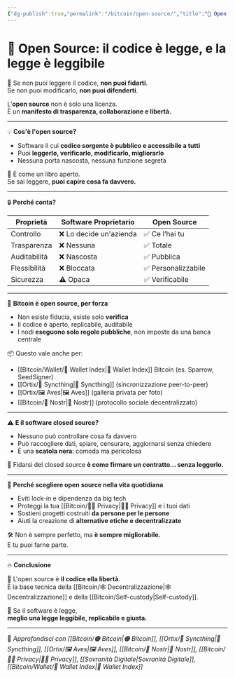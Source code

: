 ```yaml
---
{"dg-publish":true,"permalink":"/bitcoin/open-source/","title":"🧬 Open Source: il codice è legge, e la legge è leggibile","tags":["OpenSource","Libertà","Sovranità","Tecnologia","Bitcoin","Sicurezza","Trasparenza"]}
---
```



# 🧬 Open Source: il codice è legge, e la legge è leggibile

🧠 Se non puoi leggere il codice, **non puoi fidarti**.  
Se non puoi modificarlo, **non puoi difenderti**.

L’**open source** non è solo una licenza.  
È un **manifesto di trasparenza, collaborazione e libertà.**

---

💡 **Cos'è l'open source?**

- Software il cui **codice sorgente è pubblico e accessibile a tutti**  
- Puoi **leggerlo, verificarlo, modificarlo, migliorarlo**  
- Nessuna porta nascosta, nessuna funzione segreta

📖 È come un libro aperto.  
Se sai leggere, **puoi capire cosa fa davvero.**

---

🔒 **Perché conta?**

| Proprietà        | Software Proprietario | Open Source         |
|------------------|------------------------|----------------------|
| Controllo        | ❌ Lo decide un'azienda | ✅ Ce l’hai tu       |
| Trasparenza      | ❌ Nessuna              | ✅ Totale            |
| Auditabilità     | ❌ Nascosta             | ✅ Pubblica          |
| Flessibilità     | ❌ Bloccata             | ✅ Personalizzabile  |
| Sicurezza        | ⚠️ Opaca                | ✅ Verificabile      |

---

🔐 **Bitcoin è open source, per forza**

- Non esiste fiducia, esiste solo **verifica**
- Il codice è aperto, replicabile, auditabile  
- I nodi **eseguono solo regole pubbliche**, non imposte da una banca centrale

📦 Questo vale anche per:
- [[Bitcoin/Wallet/🧭 Wallet Index\|🧭 Wallet Index]] Bitcoin (es. Sparrow, SeedSigner)  
- [[Ortix/🔄 Syncthing\|🔄 Syncthing]] (sincronizzazione peer-to-peer)  
- [[Ortix/🖼️ Aves\|🖼️ Aves]] (galleria privata per foto)  
- [[Bitcoin/📡 Nostr\|📡 Nostr]] (protocollo sociale decentralizzato)

---

⚠️ **E il software closed source?**

- Nessuno può controllare cosa fa davvero  
- Può raccogliere dati, spiare, censurare, aggiornarsi senza chiedere  
- È una **scatola nera**: comoda ma pericolosa

🧨 Fidarsi del closed source **è come firmare un contratto… senza leggerlo.**

---

🌱 **Perché scegliere open source nella vita quotidiana**

- Eviti lock-in e dipendenza da big tech  
- Proteggi la tua [[Bitcoin/🕵️‍♂️ Privacy\|🕵️‍♂️ Privacy]] e i tuoi dati  
- Sostieni progetti costruiti **da persone per le persone**  
- Aiuti la creazione di **alternative etiche e decentralizzate**

🛠️ Non è sempre perfetto, ma **è sempre migliorabile.**  
E tu puoi farne parte.

---

🔥 **Conclusione**

🧬 L'open source è **il codice ella libertà**.  
È la base tecnica della [[Bitcoin/🕸️ Decentralizzazione\|🕸️ Decentralizzazione]] e della [[Bitcoin/Self-custody\|Self-custody]].

📖 Se il software è legge,  
**meglio una legge leggibile, replicabile e giusta.**

---

🔗 _Approfondisci con [[Bitcoin/🟠 Bitcoin\|🟠 Bitcoin]], [[Ortix/🔄 Syncthing\|🔄 Syncthing]], [[Ortix/🖼️ Aves\|🖼️ Aves]], [[Bitcoin/📡 Nostr\|📡 Nostr]], [[Bitcoin/🕵️‍♂️ Privacy\|🕵️‍♂️ Privacy]], [[Sovranità Digitale\|Sovranità Digitale]], [[Bitcoin/Wallet/🧭 Wallet Index\|🧭 Wallet Index]]_